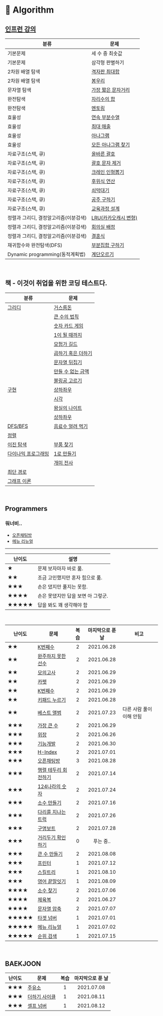 # 🔨 Algorithm

## [인프런 강의](https://www.inflearn.com/course/%EC%9E%90%EB%B0%94%EC%8A%A4%ED%81%AC%EB%A6%BD%ED%8A%B8-%EC%95%8C%EA%B3%A0%EB%A6%AC%EC%A6%98-%EB%AC%B8%EC%A0%9C%ED%92%80%EC%9D%B4/dashboard)

| 분류                                  | 문제                                                                                                                                                                       |
| ------------------------------------- | -------------------------------------------------------------------------------------------------------------------------------------------------------------------------- |
| 기본문제                              | 세 수 중 최솟값                                                                                                                                                            |
| 기본문제                              | 삼각형 판별하기                                                                                                                                                            |
| 2차원 배열 탐색                       | [격자판 최대합](https://github.com/dinomoon/algorithm/blob/master/강의/02.%202차원%20배열%20탐색/06.%20격자판%20최대합.md)                                                 |
| 2차원 배열 탐색                       | [봉우리](https://github.com/dinomoon/algorithm/blob/master/강의/02.%202차원%20배열%20탐색/07.%20봉우리.md)                                                                 |
| 문자열 탐색                           | [가장 짧은 문자거리](https://github.com/dinomoon/algorithm/blob/master/강의/03.%20문자열%20탐색/04.%20가장%20짧은%20문자거리.md)                                           |
| 완전탐색                              | [자리수의 합](https://github.com/dinomoon/algorithm/blob/master/강의/04.%20완전탐색/01.%20자리수의%20합.md)                                                                |
| 완전탐색                              | [멘토링](https://github.com/dinomoon/algorithm/blob/master/강의/04.%20완전탐색/03.%20멘토링.md)                                                                            |
| 효율성                                | [연속 부분수열](<https://github.com/dinomoon/algorithm/blob/master/강의/05.%20효율성(투포인터%20알고리즘,%20슬라이딩윈도우,%20해쉬)/01.%20연속%20부분수열.md>)             |
| 효율성                                | [최대 매출](<https://github.com/dinomoon/algorithm/blob/master/강의/05.%20효율성(투포인터%20알고리즘,%20슬라이딩윈도우,%20해쉬)/05.%20최대%20매출.md>)                     |
| 효율성                                | [아나그램](<https://github.com/dinomoon/algorithm/blob/master/강의/05.%20효율성(투포인터%20알고리즘,%20슬라이딩윈도우,%20해쉬)/07.%20아나그램(Hash%20Map).md>)             |
| 효율성                                | [모든 아나그램 찾기](<https://github.com/dinomoon/algorithm/blob/master/강의/05.%20효율성(투포인터%20알고리즘,%20슬라이딩윈도우,%20해쉬)/08.%20모든%20아나그램%20찾기.md>) |
| 자료구조(스택, 큐)                    | [올바른 괄호](<https://github.com/dinomoon/algorithm/blob/master/강의/06.%20자료구조(스택,%20큐)/01.%20올바른%20괄호.md>)                                                  |
| 자료구조(스택, 큐)                    | [괄호 문자 제거](<https://github.com/dinomoon/algorithm/blob/master/강의/06.%20자료구조(스택,%20큐)/02.%20괄호%20문자%20제거.md>)                                          |
| 자료구조(스택, 큐)                    | [크레인 인형뽑기](<https://github.com/dinomoon/algorithm/blob/master/강의/06.%20자료구조(스택,%20큐)/03.%20크레인%20인형뽑기.md>)                                          |
| 자료구조(스택, 큐)                    | [후위식 연산](<https://github.com/dinomoon/algorithm/blob/master/강의/06.%20자료구조(스택,%20큐)/04.%20후위식%20연산.md>)                                                  |
| 자료구조(스택, 큐)                    | [쇠막대기](<https://github.com/dinomoon/algorithm/blob/master/강의/06.%20자료구조(스택,%20큐)/05.%20쇠막대기.md>)                                                          |
| 자료구조(스택, 큐)                    | [공주 구하기](<https://github.com/dinomoon/algorithm/blob/master/강의/06.%20자료구조(스택,%20큐)/06.%20공주20구하기.md>)                                                   |
| 자료구조(스택, 큐)                    | [교육과정 설계](<https://github.com/dinomoon/algorithm/blob/master/강의/06.%20자료구조(스택,%20큐)/07.%20교육과정%20설계.md>)                                              |
| 정렬과 그리디, 결정알고리즘(이분검색) | [LRU(카카오캐시 변형)](<https://github.com/dinomoon/algorithm/blob/master/강의/07.%20정렬과%20그리디,%20결정알고리즘(이분검색)/05.%20LRU(카카오캐시%20변형).md>)           |
| 정렬과 그리디, 결정알고리즘(이분검색) | [회의실 배정](<https://github.com/dinomoon/algorithm/blob/master/강의/07.%20정렬과%20그리디,%20결정알고리즘(이분검색)/08.%20회의실%20배정.md>)                             |
| 정렬과 그리디, 결정알고리즘(이분검색) | [결혼식](<https://github.com/dinomoon/algorithm/blob/master/강의/07.%20정렬과%20그리디,%20결정알고리즘(이분검색)/09.%20결혼식.md>)                                         |
| 재귀함수와 완전탐색(DFS)              | [부분집합 구하기](<https://github.com/dinomoon/algorithm/blob/master/강의/08.%20재귀함수와%20완전탐색(DFS)/04.%20부분집합%20구하기.md>)                                    |
| Dynamic programming(동적계획법)       | [계단오르기](https://github.com/dinomoon/algorithm/blob/master/강의/10.%20Dynamic%20Programming/01.%20계단오르기.md)                                                       |

<br>

## 책 - 이것이 취업을 위한 코딩 테스트다.

| 분류                                                                                                                           | 문제                                                                                                                           |
| ------------------------------------------------------------------------------------------------------------------------------ | ------------------------------------------------------------------------------------------------------------------------------ |
| [그리디](https://github.com/dinomoon/Algorithm/blob/master/ThisIsCodingTest/1.%20그리디/README.md)                             | [거스름돈](https://github.com/dinomoon/Algorithm/blob/master/ThisIsCodingTest/1.%20그리디/거스름돈.md)                         |
|                                                                                                                                | [큰 수의 법칙](https://github.com/dinomoon/Algorithm/blob/master/ThisIsCodingTest/1.%20그리디/큰%20수의%20법칙.md)             |
|                                                                                                                                | [숫자 카드 게임](https://github.com/dinomoon/Algorithm/blob/master/ThisIsCodingTest/1.%20그리디/숫자%20카드%20게임.md)         |
|                                                                                                                                | [1이 될 때까지](https://github.com/dinomoon/Algorithm/blob/master/ThisIsCodingTest/1.%20그리디/1이%20될%20때까지.md)           |
|                                                                                                                                | [모험가 길드](https://github.com/dinomoon/Algorithm/blob/master/ThisIsCodingTest/1.%20그리디/모험가%20길드.md)                 |
|                                                                                                                                | [곱하기 혹은 더하기](https://github.com/dinomoon/Algorithm/blob/master/ThisIsCodingTest/1.%20그리디/곱하기%20혹은%20더하기.md) |
|                                                                                                                                | [문자열 뒤집기](https://github.com/dinomoon/Algorithm/blob/master/ThisIsCodingTest/1.%20그리디/문자열%20뒤집기.md)             |
|                                                                                                                                | [만들 수 없는 금액](https://github.com/dinomoon/Algorithm/blob/master/ThisIsCodingTest/1.%20그리디/만들%20수%20없는%20금액.md) |
|                                                                                                                                | [볼링공 고르기](https://github.com/dinomoon/Algorithm/blob/master/ThisIsCodingTest/1.%20그리디/볼링공%20고르기.md)             |
| [구현](https://github.com/dinomoon/Algorithm/blob/master/ThisIsCodingTest/2.%20구현/README.md)                                 | [상하좌우](https://github.com/dinomoon/Algorithm/blob/master/ThisIsCodingTest/2.%20구현/상하좌우.md)                           |
|                                                                                                                                | [시각](https://github.com/dinomoon/Algorithm/blob/master/ThisIsCodingTest/2.%20구현/시각.md)                                   |
|                                                                                                                                | [왕실의 나이트](https://github.com/dinomoon/Algorithm/blob/master/ThisIsCodingTest/2.%20구현/왕실의%20나이트.md)               |
|                                                                                                                                | [상하좌우](https://github.com/dinomoon/Algorithm/blob/master/ThisIsCodingTest/2.%20구현/상하좌우.md)                           |
| [DFS/BFS](https://github.com/dinomoon/Algorithm/blob/master/ThisIsCodingTest/3.%20DFS_BFS/README.md)                           | [음료수 얼려 먹기](https://github.com/dinomoon/Algorithm/blob/master/ThisIsCodingTest/3.%20DFS_BFS/음료수%20얼려%20먹기.md)    |
| [정렬](https://github.com/dinomoon/Algorithm/blob/master/ThisIsCodingTest/4.%20정렬/README.md)                                 |                                                                                                                                |
| [이진 탐색](https://github.com/dinomoon/Algorithm/blob/master/ThisIsCodingTest/5.%20이진%20탐색/README.md)                     | [부품 찾기](https://github.com/dinomoon/Algorithm/blob/master/ThisIsCodingTest/5.%20이진%20탐색/부품%20찾기.md)                |
| [다이나믹 프로그래밍](https://github.com/dinomoon/Algorithm/blob/master/ThisIsCodingTest/6.%20다이나믹%20프로그래밍/README.md) | [1로 만들기](https://github.com/dinomoon/Algorithm/blob/master/ThisIsCodingTest/6.%20다이나믹%20프로그래밍/1로%20만들기.md)    |
|                                                                                                                                | [개미 전사](https://github.com/dinomoon/Algorithm/blob/master/ThisIsCodingTest/6.%20다이나믹%20프로그래밍/개미%20전사.md)      |
| [최단 경로](https://github.com/dinomoon/Algorithm/blob/master/ThisIsCodingTest/7.%20최단%20경로/README.md)                     |                                                                                                                                |
| [그래프 이론](https://github.com/dinomoon/Algorithm/blob/master/ThisIsCodingTest/8.%20그래프%20이론/README.md)                 |                                                                                                                                |

<br>

## Programmers

### 워너비..

- [오픈채팅방](https://github.com/dinomoon/Algorithm/blob/master/Programmers/오픈채팅방.md)
- [메뉴 리뉴얼](https://github.com/dinomoon/Algorithm/blob/master/Programmers/메뉴%20리뉴얼.md)

<hr>

| 난이도 | 설명                               |
| ------ | ---------------------------------- |
| ★      | 문제 보자마자 바로 풂.             |
| ★★     | 조금 고민했지만 혼자 힘으로 풂.    |
| ★★★    | 손은 댔지만 풀지는 못함.           |
| ★★★★   | 손은 못댔지만 답을 보면 아 그렇군. |
| ★★★★★  | 답을 봐도 꽤 생각해야 함           |

<br>

| 난이도 | 문제                                                                                                              | 복습 | 마지막으로 푼 날 | 비고                     |
| ------ | ----------------------------------------------------------------------------------------------------------------- | :--: | :--------------: | ------------------------ |
| ★★     | [K번째수](https://github.com/dinomoon/Algorithm/blob/master/Programmers/K번째수.md)                               |  2   |    2021.06.28    |
| ★★     | [완주하지 못한 선수](https://github.com/dinomoon/Algorithm/blob/master/Programmers/완주하지%20못한%20선수.md)     |  2   |    2021.06.28    |
| ★★     | [모의고사](https://github.com/dinomoon/Algorithm/blob/master/Programmers/모의고사.md)                             |  2   |    2021.06.29    |
| ★★     | [카펫](https://github.com/dinomoon/Algorithm/blob/master/Programmers/카펫.md)                                     |  2   |    2021.06.29    |
| ★★     | [K번째수](https://github.com/dinomoon/Algorithm/blob/master/Programmers/K번째수.md)                               |  2   |    2021.06.29    |
| ★★     | [키패드 누르기](https://github.com/dinomoon/Algorithm/blob/master/Programmers/키패드%20누르기.md)                 |  2   |    2021.06.28    |
| ★★     | [베스트 앨범](https://github.com/dinomoon/Algorithm/blob/master/Programmers/베스트%20앨범.md)                     |  2   |    2021.07.23    | 다른 사람 풀이 이해 안됨 |
| ★★★    | [가장 큰 수](https://github.com/dinomoon/Algorithm/blob/master/Programmers/가장%20큰%20수.md)                     |  2   |    2021.06.29    |
| ★★★    | [위장](https://github.com/dinomoon/Algorithm/blob/master/Programmers/위장.md)                                     |  2   |    2021.06.26    |
| ★★★    | [기능개발](https://github.com/dinomoon/Algorithm/blob/master/Programmers/기능개발.md)                             |  2   |    2021.06.30    |
| ★★★    | [H-Index](https://github.com/dinomoon/Algorithm/blob/master/Programmers/H-Index.md)                               |  2   |    2021.07.01    |
| ★★★    | [오픈채팅방](https://github.com/dinomoon/Algorithm/blob/master/Programmers/오픈채팅방.md)                         |  3   |    2021.08.28    |
| ★★★    | [행렬 테두리 회전하기](https://github.com/dinomoon/Algorithm/blob/master/Programmers/행렬%20테두리%20회전하기.md) |  2   |    2021.07.14    |
| ★★★    | [124나라의 숫자](https://github.com/dinomoon/Algorithm/blob/master/Programmers/124나라의%20숫자.md)               |  2   |    2021.07.24    |
| ★★★    | [소수 만들기](https://github.com/dinomoon/Algorithm/blob/master/Programmers/소수%20만들기.md)                     |  2   |    2021.07.16    |
| ★★★    | [다리를 지나는 트럭](https://github.com/dinomoon/Algorithm/blob/master/Programmers/다리를%20지나는%20트럭.md)     |  2   |    2021.07.26    |
| ★★★    | [구명보트](https://github.com/dinomoon/Algorithm/blob/master/Programmers/구명보트.md)                             |  2   |    2021.07.28    |
| ★★★    | [거리두기 확인하기](https://github.com/dinomoon/Algorithm/blob/master/Programmers/거리두기%20확인하기.md)         |  0   |    푸는 중..     |
| ★★★    | [큰 수 만들기](https://github.com/dinomoon/Algorithm/blob/master/Programmers/큰%20수%20만들기.md)                 |  2   |    2021.08.08    |
| ★★★    | [프린터](https://github.com/dinomoon/Algorithm/blob/master/Programmers/프린터.md)                                 |  1   |    2021.07.12    |
| ★★★    | [스킬트리](https://github.com/dinomoon/Algorithm/blob/master/Programmers/스킬트리.md)                             |  1   |    2021.08.10    |
| ★★★    | [영어 끝말잇기](https://github.com/dinomoon/Algorithm/blob/master/Programmers/영어%20끝말잇기.md)                 |  1   |    2021.08.09    |
| ★★★★   | [소수 찾기](https://github.com/dinomoon/Algorithm/blob/master/Programmers/소수%20찾기.md)                         |  2   |    2021.07.06    |
| ★★★★   | [체육복](https://github.com/dinomoon/Algorithm/blob/master/Programmers/체육복.md)                                 |  2   |    2021.06.27    |
| ★★★★   | [문자열 압축](https://github.com/dinomoon/Algorithm/blob/master/Programmers/문자열%20압축.md)                     |  2   |    2021.07.07    |
| ★★★★★  | [타겟 넘버](https://github.com/dinomoon/Algorithm/blob/master/Programmers/타겟%20넘버.md)                         |  1   |    2021.07.01    |
| ★★★★★  | [메뉴 리뉴얼](https://github.com/dinomoon/Algorithm/blob/master/Programmers/메뉴%20리뉴얼.md)                     |  1   |    2021.07.02    |
| ★★★★★  | [순위 검색](https://github.com/dinomoon/Algorithm/blob/master/Programmers/순위%20검색.md)                         |  1   |    2021.07.15    |

<br>

## BAEKJOON

| 난이도 | 문제                                                                                           | 복습 | 마지막으로 푼 날 |
| ------ | ---------------------------------------------------------------------------------------------- | :--: | :--------------: |
| ★★★    | [주유소](https://github.com/dinomoon/Algorithm/blob/master/Baekjoon/주유소.md)                 |  1   |    2021.07.08    |
| ★★★    | [더하기 사이클](https://github.com/dinomoon/Algorithm/blob/master/Baekjoon/더하기%20사이클.md) |  1   |    2021.08.11    |
| ★★★    | [셀프 넘버](https://github.com/dinomoon/Algorithm/blob/master/Baekjoon/셀프%20넘버.md)         |  1   |    2021.08.12    |
